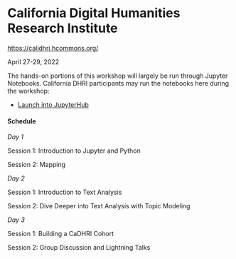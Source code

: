 # California Digital Humanities Research Institute

https://calidhri.hcommons.org/

April 27-29, 2022


The hands-on portions of this workshop will largely be run through Jupyter Notebooks. California DHRI participants may run the notebooks here during the workshop:
* <a href="https://jupyter.idre.ucla.edu/hub/user-redirect/git-pull?repo=https%3A%2F%2Fgithub.com%2Fucla%2Fca-dhri&urlpath=lab%2Ftree%2Fca-dhri%2F&branch=main">Launch into JupyterHub</a>

#### Schedule

_Day 1_

Session 1: Introduction to Jupyter and Python

Session 2: Mapping 

_Day 2_

Session 1: Introduction to Text Analysis

Session 2: Dive Deeper into Text Analysis with Topic Modeling

_Day 3_

Session 1: Building a CaDHRI Cohort

Session 2: Group Discussion and Lightning Talks






